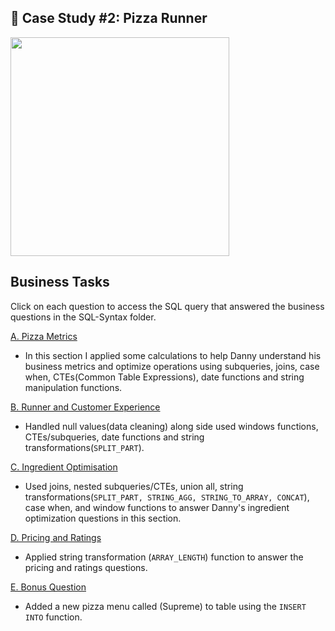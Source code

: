 ## 🍕 Case Study #2: Pizza Runner
<img src="https://8weeksqlchallenge.com/images/case-study-designs/2.png" width="350" height="350">

## Business Tasks
Click on each question to access the SQL query that answered the business questions in the SQL-Syntax folder.

[A. Pizza Metrics](https://github.com/toludoyin/8-week-sql-challenge/blob/main/Case-Study-%232-Pizza-Runner/SQL-Syntax/A-Pizza-Metrics.sql)

* In this section I applied some calculations to help Danny understand his business metrics and optimize operations using subqueries, joins, case when, CTEs(Common Table Expressions), date functions and string manipulation functions.

[B. Runner and Customer Experience](https://github.com/toludoyin/8-week-sql-challenge/blob/main/Case-Study-%232-Pizza-Runner/SQL-Syntax/B-Runner-and-Customer-Experience.sql)

* Handled null values(data cleaning) along side used windows functions, CTEs/subqueries, date functions and string transformations(`SPLIT_PART`).

[C. Ingredient Optimisation](https://github.com/toludoyin/8-week-sql-challenge/blob/main/Case-Study-%232-Pizza-Runner/SQL-Syntax/C-Ingredient-Optimisation.sql)

* Used joins, nested subqueries/CTEs, union all,  string transformations(`SPLIT_PART, STRING_AGG, STRING_TO_ARRAY, CONCAT`), case when, and window functions to answer Danny's ingredient optimization questions in this section.

[D. Pricing and Ratings](https://github.com/toludoyin/8-week-sql-challenge/blob/main/Case-Study-%232-Pizza-Runner/SQL-Syntax/D-Pricing-and-Ratings.sql)

* Applied string transformation (`ARRAY_LENGTH`) function to answer the pricing and ratings questions.

[E. Bonus Question](https://github.com/toludoyin/8-week-sql-challenge/blob/main/Case-Study-%232-Pizza-Runner/SQL-Syntax/E-Bonus-Question.sql)

* Added a new pizza menu called (Supreme) to table using the `INSERT INTO` function.
